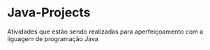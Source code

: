 # Java-Projects
Atividades que estão sendo realizadas para aperfeiçoamento com a liguagem de programação Java